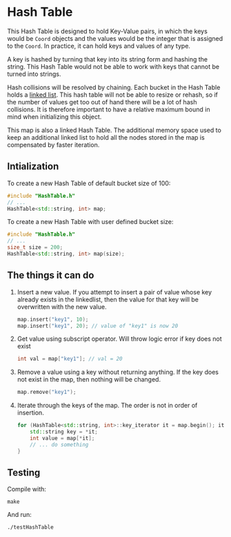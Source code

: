 # Hash Table
This Hash Table is designed to hold Key-Value pairs, in which the keys would be `Coord` objects and the values would be the integer that is assigned to the `Coord`. In practice, it can hold keys and values of any type. 

A key is hashed by turning that key into its string form and hashing the string. This Hash Table would not be able to work with keys that cannot be turned into strings.

Hash collisions will be resolved by chaining. Each bucket in the Hash Table holds a [linked list](LinkedList/). This hash table will not be able to resize or rehash, so if the number of values get too out of hand there will be a lot of hash collisions. It is therefore important to have a relative maximum bound in mind when initializing this object.

This map is also a linked Hash Table. The additional memory space used to keep an additional linked list to hold all the nodes stored in the map is compensated  by faster iteration.

## Intialization
To create a new Hash Table of default bucket size of 100:

```c++
#include "HashTable.h"
// ...
HashTable<std::string, int> map;
```

To create a new Hash Table with user defined bucket size:

```c++
#include "HashTable.h"
// ...
size_t size = 200;
HashTable<std::string, int> map(size);
```
## The things it can do

1. Insert a new value. If you attempt to insert a pair of value whose key already exists in the linkedlist, then the value for that key will be overwritten with the new value.
    ```c++
    map.insert("key1", 10);
    map.insert("key1", 20); // value of "key1" is now 20
    ```

2. Get value using subscript operator. Will throw logic error if key does not exist
    
    ```c++
    int val = map["key1"]; // val = 20
    ```

3. Remove a value using a key without returning anything. If the key does not exist in the map, then nothing will be changed.

    ```c++
    map.remove("key1");
    ```

4. Iterate through the keys of the map. The order is not in order of insertion.

    ```c++
    for (HashTable<std::string, int>::key_iterator it = map.begin(); it != map.end(); ++it) {
        std::string key = *it;
        int value = map[*it];
        // ... do something
    }
    ```


## Testing
Compile with:
```
make
```
And run:
```
./testHashTable
```
